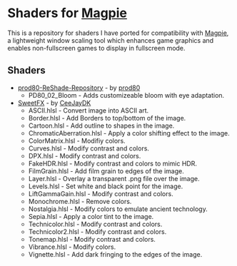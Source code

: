 # Shaders for [Magpie](https://github.com/Blinue/Magpie)
This is a repository for shaders I have ported for compatibility with [Magpie](https://github.com/Blinue/Magpie), a lightweight window scaling tool which enhances game graphics and enables non-fullscreen games to display in fullscreen mode.

## Shaders
- [prod80-ReShade-Repository](https://github.com/prod80/prod80-ReShade-Repository) -  by [prod80](https://github.com/prod80)
  - PD80_02_Bloom - Adds customizeable bloom with eye adaptation.
- [SweetFX](https://github.com/CeeJayDK/SweetFX) - by [CeeJayDK](https://github.com/CeeJayDK)
  - ASCII.hlsl - Convert image into ASCII art.
  - Border.hlsl - Add Borders to top/bottom of the image.
  - Cartoon.hlsl - Add outline to shapes in the image.
  - ChromaticAberration.hlsl - Apply a color shifting effect to the image.
  - ColorMatrix.hlsl - Modifiy colors.
  - Curves.hlsl - Modify contrast and colors.
  - DPX.hlsl - Modify contrast and colors.
  - FakeHDR.hlsl - Modify contrast and colors to mimic HDR.
  - FilmGrain.hlsl - Add film grain to edges of the image.
  - Layer.hlsl - Overlay a transparent .png file over the image.
  - Levels.hlsl - Set white and black point for the image.
  - LiftGammaGain.hlsl - Modify contrast and colors.
  - Monochrome.hlsl - Remove colors.
  - Nostalgia.hlsl - Modify colors to emulate ancient technology.
  - Sepia.hlsl - Apply a color tint to the image.
  - Technicolor.hlsl - Modify contrast and colors.
  - Technicolor2.hlsl - Modify contrast and colors.
  - Tonemap.hlsl - Modify contrast and colors.
  - Vibrance.hlsl - Modify colors.
  - Vignette.hlsl - Add dark fringing to the edges of the image.
